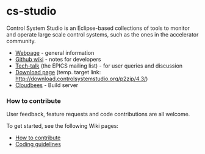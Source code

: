 # cs-studio

Control System Studio is an Eclipse-based collections of tools to monitor and operate large scale control systems, such as the ones in the accelerator community.

* [Webpage](http://controlsystemstudio.github.io/) - general information
* [Github wiki](https://github.com/ControlSystemStudio/cs-studio/wiki/) - notes for developers
* [Tech-talk](http://aps.anl.gov/epics/tech-talk/index.php) (the EPICS mailing list) - for user queries and discussion
* [Download page](http://controlsystemstudio.org/download.html) (temp. target link: http://download.controlsystemstudio.org/p2zip/4.3/)
* [Cloudbees](https://openepics.ci.cloudbees.com) - Build server

### How to contribute

User feedback, feature requests and code contributions are all welcome.

To get started, see the following Wiki pages:

* [How to contribute](https://github.com/ControlSystemStudio/cs-studio/wiki/HowToContribute)
* [Coding guidelines](https://github.com/ControlSystemStudio/cs-studio/wiki/CodingGuidelines)



